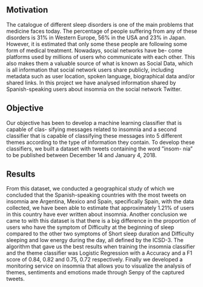 ## Motivation
The catalogue of different sleep disorders is one of the main problems that medicine faces today. The percentage of people suffering from any of these disorders is 31% in Western Europe, 56% in the USA and 23% in Japan. However, it is estimated that only some these people are following some form of medical treatment. Nowadays, social networks have be- come platforms used by millions of users who communicate with each other. This also makes them a valuable source of what is known as Social Data, which is all information that social network users share publicly, including metadata such as user location, spoken language, biographical data and/or shared links. In this project we have analysed information shared by Spanish-speaking users about insomnia on the social network Twitter.

## Objective
Our objective has been to develop a machine learning classifier that is capable of clas- sifying messages related to insomnia and a second classifier that is capable of classifying these messages into 5 different themes according to the type of information they contain.
To develop these classifiers, we built a dataset with tweets containing the word ”insom- nia” to be published between December 14 and January 4, 2018.

## Results
From this dataset, we conducted a geographical study of which we concluded that the Spanish-speaking countries with the most tweets on insomnia are Argentina, Mexico and Spain, specifically Spain, with the data collected, we have been able to estimate that approximately 1.21% of users in this country have ever written about insomnia. Another conclusion we came to with this dataset is that there is a big difference in the proportion of users who have the symptom of Difficulty at the beginning of sleep compared to the other two symptoms of Short sleep duration and Difficulty sleeping and low energy during the day, all defined by the ICSD-3.
The algorithm that gave us the best results when training the insomnia classifier and the theme classifier was Logistic Regression with a Accuracy and a F1 score of 0.84, 0.82 and 0.75, 0.72 respectively.
Finally we developed a monitoring service on insomnia that allows you to visualize the analysis of themes, sentiments and emotions made through Senpy of the captured tweets.